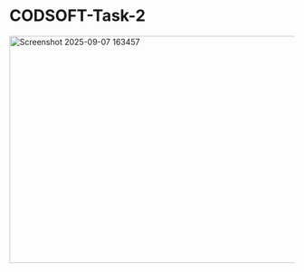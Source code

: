 # CODSOFT-Task-2

<img width="718" height="402" alt="Screenshot 2025-09-07 163457" src="https://github.com/user-attachments/assets/fd700218-e5fb-47ac-b494-e6e5262589fc" />
